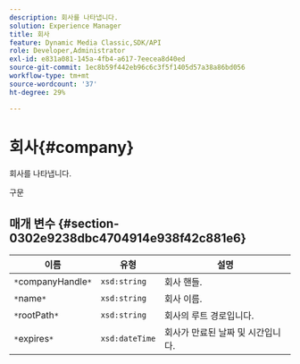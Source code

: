 ```yaml
---
description: 회사를 나타냅니다.
solution: Experience Manager
title: 회사
feature: Dynamic Media Classic,SDK/API
role: Developer,Administrator
exl-id: e831a081-145a-4fb4-a617-7eecea8d40ed
source-git-commit: 1ec8b59f442eb96c6c3f5f1405d57a38a86bd056
workflow-type: tm+mt
source-wordcount: '37'
ht-degree: 29%

---
```


# 회사{#company}

회사를 나타냅니다.

구문

## 매개 변수 {#section-0302e9238dbc4704914e938f42c881e6}

| 이름 | 유형 | 설명 |
|---|---|---|
| `*`companyHandle`*` | `xsd:string` | 회사 핸들. |
| `*`name`*` | `xsd:string` | 회사 이름. |
| `*`rootPath`*` | `xsd:string` | 회사의 루트 경로입니다. |
| `*`expires`*` | `xsd:dateTime` | 회사가 만료된 날짜 및 시간입니다. |
